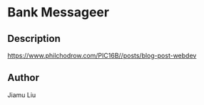 # Bank Messageer

## Description
https://www.philchodrow.com/PIC16B//posts/blog-post-webdev

## Author
Jiamu Liu
